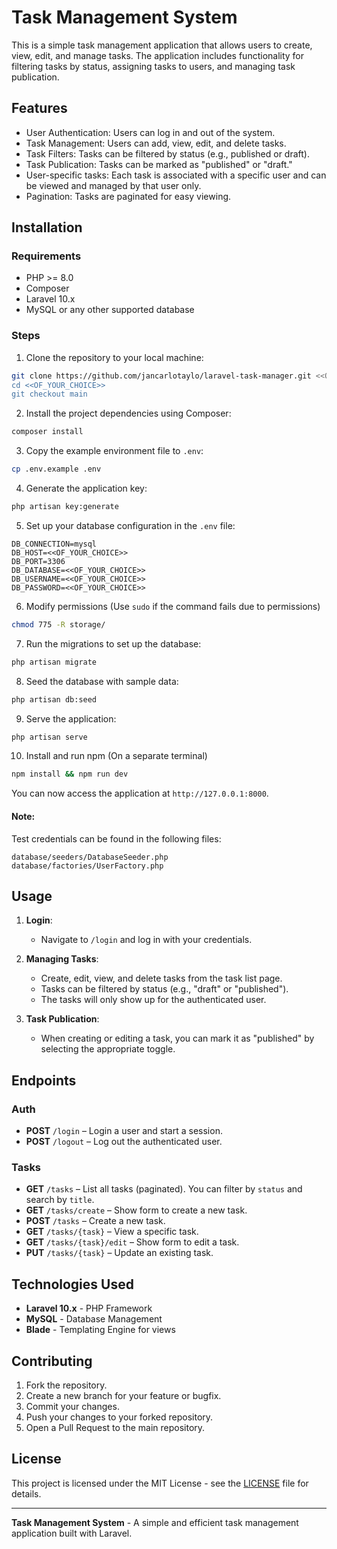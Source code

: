 
# Task Management System

This is a simple task management application that allows users to create, view, edit, and manage tasks. The application includes functionality for filtering tasks by status, assigning tasks to users, and managing task publication.

## Features

- User Authentication: Users can log in and out of the system.
- Task Management: Users can add, view, edit, and delete tasks.
- Task Filters: Tasks can be filtered by status (e.g., published or draft).
- Task Publication: Tasks can be marked as "published" or "draft."
- User-specific tasks: Each task is associated with a specific user and can be viewed and managed by that user only.
- Pagination: Tasks are paginated for easy viewing.

## Installation

### Requirements

- PHP >= 8.0
- Composer
- Laravel 10.x
- MySQL or any other supported database

### Steps

1. Clone the repository to your local machine:
```bash
git clone https://github.com/jancarlotaylo/laravel-task-manager.git <<OF_YOUR_CHOICE>>
cd <<OF_YOUR_CHOICE>>
git checkout main
```

2. Install the project dependencies using Composer:
```bash
composer install
```

3. Copy the example environment file to `.env`:
```bash
cp .env.example .env
```

4. Generate the application key:
```bash
php artisan key:generate
```

5. Set up your database configuration in the `.env` file:
```
DB_CONNECTION=mysql
DB_HOST=<<OF_YOUR_CHOICE>>
DB_PORT=3306
DB_DATABASE=<<OF_YOUR_CHOICE>>
DB_USERNAME=<<OF_YOUR_CHOICE>>
DB_PASSWORD=<<OF_YOUR_CHOICE>>
```

6. Modify permissions (Use `sudo` if the command fails due to permissions)
```bash
chmod 775 -R storage/
```

7. Run the migrations to set up the database:
```bash
php artisan migrate
```

8. Seed the database with sample data:
```bash
php artisan db:seed
```

9. Serve the application:
```bash
php artisan serve
```

10. Install and run npm (On a separate terminal)
```bash
npm install && npm run dev
```

You can now access the application at `http://127.0.0.1:8000`.

#### Note:

Test credentials can be found in the following files:

```
database/seeders/DatabaseSeeder.php
database/factories/UserFactory.php
```

## Usage

1. **Login**:
   - Navigate to `/login` and log in with your credentials.

2. **Managing Tasks**:
   - Create, edit, view, and delete tasks from the task list page.
   - Tasks can be filtered by status (e.g., "draft" or "published").
   - The tasks will only show up for the authenticated user.

3. **Task Publication**:
   - When creating or editing a task, you can mark it as "published" by selecting the appropriate toggle.

## Endpoints

### Auth

- **POST** `/login` – Login a user and start a session.
- **POST** `/logout` – Log out the authenticated user.

### Tasks

- **GET** `/tasks` – List all tasks (paginated). You can filter by `status` and search by `title`.
- **GET** `/tasks/create` – Show form to create a new task.
- **POST** `/tasks` – Create a new task.
- **GET** `/tasks/{task}` – View a specific task.
- **GET** `/tasks/{task}/edit` – Show form to edit a task.
- **PUT** `/tasks/{task}` – Update an existing task.

## Technologies Used

- **Laravel 10.x** - PHP Framework
- **MySQL** - Database Management
- **Blade** - Templating Engine for views

## Contributing

1. Fork the repository.
2. Create a new branch for your feature or bugfix.
3. Commit your changes.
4. Push your changes to your forked repository.
5. Open a Pull Request to the main repository.

## License

This project is licensed under the MIT License - see the [LICENSE](LICENSE) file for details.

---

**Task Management System** - A simple and efficient task management application built with Laravel.
